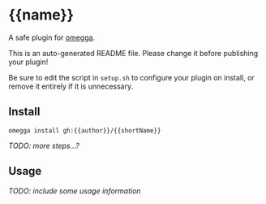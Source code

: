 <!--

When uploading your plugin to github/gitlab
start your repo name with "omegga-"

example: https://github.com/{{author}}/omegga-{{shortName}}

Your plugin will be installed via omegga install gh:{{author}}/{{shortName}}

-->

# {{name}}

A safe plugin for [omegga](https://github.com/brickadia-community/omegga).

This is an auto-generated README file. Please change it before publishing your plugin!

Be sure to edit the script in `setup.sh` to configure your plugin on install, or
remove it entirely if it is unnecessary.

## Install

`omegga install gh:{{author}}/{{shortName}}`

_TODO: more steps...?_

## Usage

_TODO: include some usage information_
